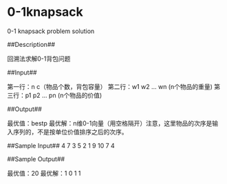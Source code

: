 # 0-1knapsack

0-1 knapsack problem solution

##Description##

回溯法求解0-1背包问题

##Input##

第一行：n c（物品个数，背包容量） 第二行：w1 w2 ... wn (n个物品的重量) 第三行：p1 p2 ... pn (n个物品的价值)

##Output##

最优值：bestp 最优解：n维0-1向量（用空格隔开）注意，这里物品的次序是输入序列的，不是按单位价值排序之后的次序。

##Sample Input##
4 7 3 5 2 1 9 10 7 4

##Sample Output##

最优值：20 最优解：1 0 1 1 